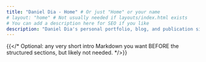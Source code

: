 ```yaml
---
title: "Daniel Dia - Home" # Or just "Home" or your name
# layout: "home" # Not usually needed if layouts/index.html exists
# You can add a description here for SEO if you like
description: "Daniel Dia's personal portfolio, blog, and publication site."
---
```


{{</* Optional: any very short intro Markdown you want BEFORE the structured sections, but likely not needed. */>}}
